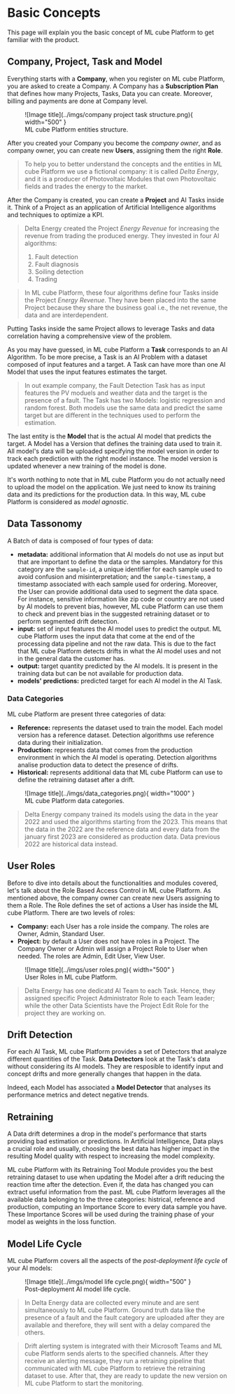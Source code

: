# Basic Concepts

This page will explain you the basic concept of ML cube Platform to get familiar with the product.

## Company, Project, Task and Model

Everything starts with a **Company**, when you register on ML cube Platform, you are asked to create a Company.
A Company has a **Subscription Plan** that defines how many Projects, Tasks, Data you can create.
Moreover, billing and payments are done at Company level.

<figure markdown>
  ![Image title](../imgs/company project task structure.png){ width="500" }
  <figcaption>ML cube Platform entities structure.</figcaption>
</figure>

After you created your Company you become the *company owner*, and as company owner, you can create new **Users**, assigning them the right **Role**.

> To help you to better understand the concepts and the entities in ML cube Platform we use a fictional company: it is called *Delta Energy*, and it is a producer of Photovoltaic Modules that own Photovoltaic fields and trades the energy to the market.

After the Company is created, you can create a **Project** and AI Tasks inside it.
Think of a Project as an application of Artificial Intelligence algorithms and techniques to optimize a KPI.

> Delta Energy created the Project *Energy Revenue* for increasing the revenue from trading the produced energy.
> They invested in four AI algorithms:
> 
> 1. Fault detection
> 2. Fault diagnosis
> 3. Soiling detection
> 4. Trading

> In ML cube Platform, these four algorithms define four Tasks inside the Project *Energy Revenue*.
> They have been placed into the same Project because they share the business goal i.e., the net revenue,
> the data and are interdependent.

Putting Tasks inside the same Project allows to leverage Tasks and data correlation having a comprehensive view of the problem.

As you may have guessed, in ML cube Platform a **Task** corresponds to an AI Algorithm.
To be more precise, a Task is an AI Problem with a dataset composed of input features and a target.
A Task can have more than one AI Model that uses the input features estimates the target.

> In out example company, the Fault Detection Task has as input features the PV moduels and weather data and the target is the presence of a fault.
> The Task has two Models: logistic regression and random forest.
> Both models use the same data and predict the same target but are different in the techniques used to perform the estimation.

The last entity is the **Model** that is the actual AI model that predicts the target.
A Model has a Version that defines the training data used to train it.
All model's data will be uploaded specifying the model version in order to track each prediction with the right model instance.
The model version is updated whenever a new training of the model is done.

It's worth nothing to note that in ML cube Platform you do not actually need to upload the model on the application.
We just need to know its training data and its predictions for the production data.
In this way, ML cube Platform is considered as *model agnostic*.

## Data Tassonomy
A Batch of data is composed of four types of data:

- **metadata:** additional information that AI models do not use as input but that are important to define the data or the samples.
Mandatory for this category are the `sample-id`, a unique identifier for each sample used to avoid confusion and misinterpretation; and the
`sample-timestamp`, a timestamp associated with each sample used for ordering.
Moreover, the User can provide additional data used to segment the data space. 
For instance, sensitive information like zip code or country are not used by AI models to prevent bias, however, ML cube Platform can use them to 
check and prevent bias in the suggested retraining dataset or to perform segmented drift detection.
- **input:** set of input features the AI model uses to predict the output. 
ML cube Platform uses the input data that come at the end of the processing data pipeline and not the raw data.
This is due to the fact that ML cube Platform detects drifts in what the AI model uses and not in the general data the customer has.
- **output:** target quantity predicted by the AI models.
It is present in the training data but can be not available for production data.
- **models' predictions:** predicted target for each AI model in the AI Task.


### Data Categories
ML cube Platform are present three categories of data:

- **Reference:** represents the dataset used to train the model.
Each model version has a reference dataset.
Detection algorithms use reference data during their initialization.
- **Production:** represents data that comes from the production environment in which the AI model is operating.
Detection algorithms analise production data to detect the presence of drifts.
- **Historical:** represents additional data that ML cube Platform can use to define the retraining dataset after a drift.

<figure markdown>
  ![Image title](../imgs/data_categories.png){ width="1000" }
  <figcaption>ML cube Platform data categories.</figcaption>
</figure>

> Delta Energy company trained its models using the data in the year 2022 and used the algorithms starting from the 2023.
> This means that the data in the 2022 are the reference data and every data from the january first 2023 are considered as production data.
> Data previous 2022 are historical data instead.

## User Roles
Before to dive into details about the functionalities and modules covered, let's talk about the Role Based Access Control in ML cube Platform.
As mentioned above, the company owner can create new Users assigning to them a Role.
The Role defines the set of actions a User has inside the ML cube Platform.
There are two levels of roles:

-  **Company:** each User has a role inside the company. 
The roles are Owner, Admin, Standard User.
- **Project:** by default a User does not have roles in a Project. 
The Company Owner or Admin will assign a Project Role to User when needed.
The roles are Admin, Edit User, View User.

<figure markdown>
  ![Image title](../imgs/user roles.png){ width="500" }
  <figcaption>User Roles in ML cube Platform.</figcaption>
</figure>

> Delta Energy has one dedicatd AI Team to each Task. 
> Hence, they assigned specific Project Administrator Role to each Team leader; while
> the other Data Scientists have the Project Edit Role for the project they are working on.

## Drift Detection
For each AI Task, ML cube Platform provides a set of Detectors that analyze different quantities of the Task.
**Data Detectors** look at the Task's data without considering its AI models.
They are resposible to identify input and concept drifts and more generally changes that happen in the data.

Indeed, each Model has associated a **Model Detector** that analyses its performance metrics and detect negative trends.

## Retraining
A Data drift determines a drop in the model's performance that starts providing bad estimation or predictions.
In Artificial Intelligence, Data plays a crucial role and usually, choosing the best data has higher impact in the resulting Model quality with respect to increasing the model complexity.

ML cube Platform with its Retraining Tool Module provides you the best retraining dataset to use when updating the Model after a drift reducing the reaction time after the detection.
Even if, the data has changed you can extract useful information from the past.
ML cube Platform leverages all the available data belonging to the three categories: histrical, reference and production, computing an Importance Score to every data sample you have.
These Importance Scores will be used during the training phase of your model as weights in the loss function.

## Model Life Cycle
ML cube Platform covers all the aspects of the *post-deployment life cycle* of your AI models:
<figure markdown>
  ![Image title](../imgs/model life cycle.png){ width="500" }
  <figcaption>Post-deployment AI model life cycle.</figcaption>
</figure>

> In Delta Energy data are collected every minute and are sent simultaneously to ML cube Platform.
> Ground truth data like the presence of a fault and the fault category are uploaded after they are available and therefore, they will sent with a delay compared the others.

> Drift alerting system is integrated with their Microsoft Teams and ML cube Platform sends alerts to the specified channels.
> After they receive an alerting message, they run a retraining pipeline that communicated with ML cube Platform to retrieve the retraining dataset to use.
> After that, they are ready to update the new version on ML cube Platform to start the monitoring.
